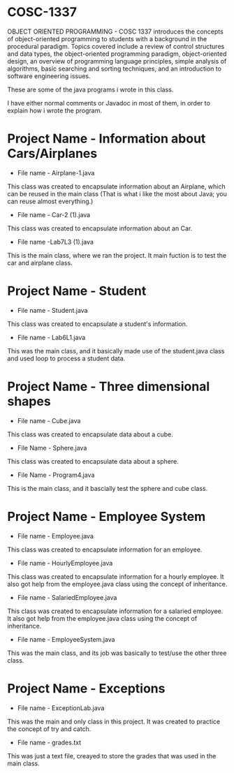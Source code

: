 # COSC-1337
OBJECT ORIENTED PROGRAMMING - COSC 1337 introduces the concepts of object-oriented programming to students with a background in the
procedural paradigm. Topics covered include a review of control structures and data types, the object-oriented
programming paradigm, object-oriented design, an overview of programming language principles, simple
analysis of algorithms, basic searching and sorting techniques, and an introduction to software engineering
issues.

These are some of the java programs i wrote in this class. 

I have either normal comments or Javadoc in most of them, in order to explain how i wrote the program.


  # Project Name - Information about Cars/Airplanes
  * File name - Airplane-1.java
  
  This class was created to encapsulate information about an Airplane, which can be reused in the main class (That is what i like the       most about Java; you can reuse almost everything.)
  * File name - Car-2 (1).java
  
  This class was created to encapsulate information about an Car.
  * File name -Lab7L3 (1).java
  
  This is the main class, where we ran the project. It main fuction is to test the car and airplane class.
  
  # Project Name - Student
  * File name - Student.java
  
  This class was created to encapsulate a student's information.
  * File name - Lab6L1.java
  
  This was the main class, and it basically made use of the student.java class and used loop to process a student data.
  
  
  # Project Name - Three dimensional shapes
  * File name - Cube.java
  
  This class was created to encapsulate data about a cube.
  * File Name - Sphere.java
  
  This class was created to encapsulate data about a sphere.
  * File Name - Program4.java
  
  This is the main class, and it bascially test the sphere and cube class.
  
  # Project Name - Employee System
  * File name - Employee.java
  
  This class was created to encapsulate information for an employee.
  * File name - HourlyEmployee.java
  
  This class was created to encapsulate information for a hourly employee. It also got help from the employee.java class using the concept of inheritance.
  * File name - SalariedEmployee.java
  
  This class was created to encapsulate information for a salaried employee. It also got help from the employee.java class using the concept of inheritance.
  * File name - EmployeeSystem.java
  
  This was the main class, and its job was basically to test/use the other three class.
  
  # Project Name - Exceptions
  * File name - ExceptionLab.java
  
  This was the main and only class in this project. It was created to practice the concept of try and catch.
  * File name - grades.txt
  
  This was just a text file, creayed to store the grades that was used in the main class.
  
  
